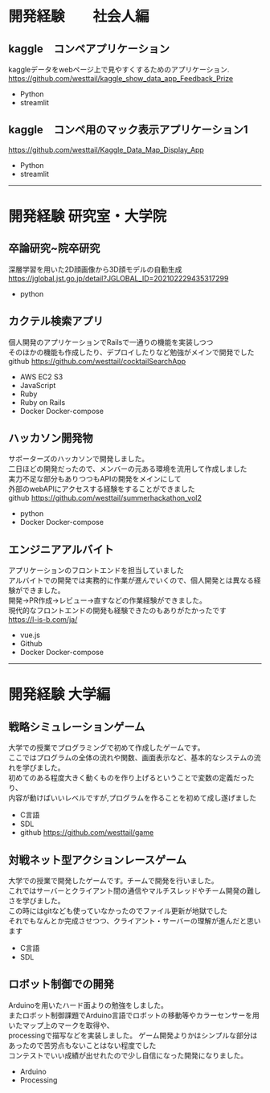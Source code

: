 # 開発経験　　社会人編
## kaggle　コンペアプリケーション
kaggleデータをwebページ上で見やすくするためのアプリケーション. 
https://github.com/westtail/kaggle_show_data_app_Feedback_Prize
* Python
* streamlit

## kaggle　コンペ用のマック表示アプリケーション1
https://github.com/westtail/Kaggle_Data_Map_Display_App
* Python
* streamlit

--- 
# 開発経験 研究室・大学院
 
## 卒論研究~院卒研究
深層学習を用いた2D顔画像から3D顔モデルの自動生成  
https://jglobal.jst.go.jp/detail?JGLOBAL_ID=202102229435317299
* python 

## カクテル検索アプリ
個人開発のアプリケーションでRailsで一通りの機能を実装しつつ  
そのほかの機能も作成したり、デプロイしたりなど勉強がメインで開発でした  
github https://github.com/westtail/cocktailSearchApp 
* AWS EC2 S3
* JavaScript
* Ruby 
* Ruby on Rails
* Docker Docker-compose

## ハッカソン開発物
サポーターズのハッカソンで開発しました。  
二日ほどの開発だったので、メンバーの元ある環境を流用して作成しました  
実力不足な部分もありつつもAPIの開発をメインにして  
外部のwebAPIにアクセスする経験をすることができました  
github https://github.com/westtail/summerhackathon_vol2  
* python 
* Docker Docker-compose

## エンジニアアルバイト
アプリケーションのフロントエンドを担当していました  
アルバイトでの開発では実務的に作業が進んでいくので、個人開発とは異なる経験ができました。  
開発→PR作成→レビュー→直すなどの作業経験ができました。  
現代的なフロントエンドの開発も経験できたのもありがたかったです  
https://l-is-b.com/ja/
* vue.js
* Github
* Docker Docker-compose

--- 

# 開発経験 大学編
## 戦略シミュレーションゲーム
大学での授業でプログラミングで初めて作成したゲームです。  
ここではプログラムの全体の流れや関数、画面表示など、基本的なシステムの流れを学びました。  
初めてのある程度大きく動くものを作り上げるということで変数の定義だったり、  
内容が動けばいいレベルですが,プログラムを作ることを初めて成し遂げました
* C言語
* SDL
* github https://github.com/westtail/game

## 対戦ネット型アクションレースゲーム
大学での授業で開発したゲームです。チームで開発を行いました。  
これではサーバーとクライアント間の通信やマルチスレッドやチーム開発の難しさを学びました。  
この時にはgitなども使っていなかったのでファイル更新が地獄でした  
それでもなんとか完成させつつ、クライアント・サーバーの理解が進んだと思います  
* C言語
* SDL

## ロボット制御での開発
Arduinoを用いたハード面よりの勉強をしました。  
またロボット制御課題でArduino言語でロボットの移動等やカラーセンサーを用いたマップ上のマークを取得や、  
processingで描写などを実装しました。
ゲーム開発よりかはシンプルな部分はあったので苦労点もないことはない程度でした  
コンテストでいい成績が出せれたので少し自信になった開発になりました。
* Arduino
* Processing
